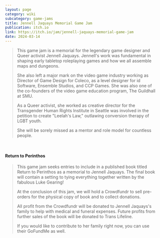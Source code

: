 ```yaml
---
layout: page
category: wiki
subcategory: game-jams
title: Jennell Jaquays Memorial Game Jam
publication: itch.io
link: https://itch.io/jam/jennell-jaquays-memorial-game-jam
date: 2024-03-14
---
```


> This game jam is a memorial for the legendary game designer and Queer activist Jennell Jaquays. Jennell's work was fundamental in shaping early tabletop roleplaying games and how we all assemble maps and dungeons.
>
> She also left a major mark on the video game industry working as Director of Game Design for Coleco, as a level designer for id Software, Ensemble Studios, and CCP Games. She was also one of the co-founders of the video game education program, The Guildhall at SMU.
>
> As a Queer activist, she worked as creative director for the Transgender Human Rights Institute in Seattle was involved in the petition to create "Leelah's Law," outlawing conversion therapy of LGBT youth.
>
> She will be sorely missed as a mentor and role model for countless people.

<br>

#### Return to Perinthos

> This game jam seeks entries to include in a published book titled Return to Perinthos as a memorial to Jennell Jaquays. The final book will contain a setting to tying everything together written by the fabulous Luke Gearing!
>
> At the conclusion of this jam, we will hold a Crowdfundr to sell pre-orders for the physical copy of book and to collect donations.
>
> All profit from the Crowdfundr will be donated to Jennell Jaquays's family to help with medical and funeral expenses. Future profits from further sales of the book will be donated to Trans Lifeline.
>
> If you would like to contribute to her family right now, you can use their GoFundMe as well.
